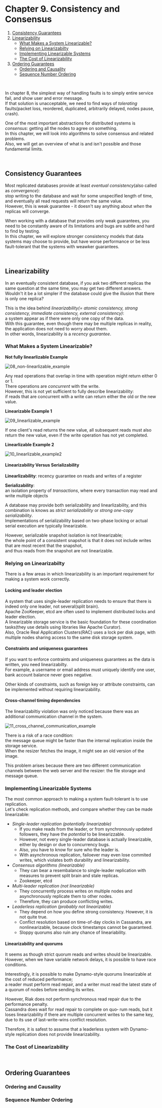 # Chapter 9. Consistency and Consensus

1. [Consistency Guarantees](#Consistency-Guarantees)
2. [Linearizability](#Linearizability)
    - [What Makes a System Linearizable?](#What-Makes-a-System-Linearizable?)
    - [Relying on Linearizabilty](#Relying-on-Linearizabilty)
    - [Implementing Linearizable Systems](#Implementing-Linearizable-Systems)
    - [The Cost of Linearizability](#The-Cost-of-Linearizability)
3. [Ordering Guarantees](#Ordering-Guarantees)
    - [Ordering and Causality](#Ordering-and-Causality)
    - [Sequence Number Ordering](#Sequence-Number-Ordering)

<br/>

In chapter 8, the simplest way of handling faults is to simply entire service fail, and show user and error message.  
If that solution is unacceptable, we need to find ways of _tolerating_ faults(packet loss, reordered, duplicated, arbitrarily delayed, nodes pause, crash).  

One of the most important abstractions for distributed systems is _consensus_: getting all the nodes to agree on something.  
In this chapter, we will look into algorithms to solve consensus and related problems.  
Also, we will get an overview of what is and isn't possible and those fundamental limits.  

<br/>

## Consistency Guarantees

Most replicated databases provide at least _eventual consistency_(also called as _convergence_):  
stop writing to the database and wait for some unspecified length of time, and eventually all read requests will return the same value.  
However, this is weak guarantee - it doesn't say anything about _when_ the replicas will converge.  

When working with a database that provides only weak guarantees, you need to be constantly aware of its limitations and bugs are subtle and hard to find by testing.  
In this chapter, we will explore stronger consistency models that data systems may choose to provide, but have worse performance or be less fault-tolerant that the systems with weawker guarantees.

<br/>

## Linearizability

In an eventually consistent database, if you ask two different replicas the same question at the same time, you may get two different answers.  
Wouldn't it be a lot simpler if the database could give the illusion that there is only one replica?

This is the idea behind _linearizability(= atomic consistency, strong consistency, immediate consistency, external consistency)_:  
a system appear as if there were only one copy of the data.  
With this guarantee, even though there may be multiple replicas in reality, the application does not need to worry about them.  
In other words, linearizability is a _recency guarantee_.  

### What Makes a System Linearizable?

**Not fully linearlizable Example**

![08_non-linearlizable_example](../resources/part2/08_non-linearlizable_example.png)

Any read operations that overlap in time with operation might return either 0 or 1.  
There operations are _concurrent_ with the write.  
However, this is not yet sufficient to fully describe linearizability:  
if reads that are concurrent with a write can return either the old or the new value.  

**Linearizable Example 1**

![09_linearlizable_example](../resources/part2/09_linearlizable_example.png)

If one client's read returns the new value, all subsequent reads must also return the new value, even if the write operation has not yet completed.  

**Linearlizable Example 2**

![10_linearlizable_example2](../resources/part2/10_linearlizable_example2.png)

#### Linearizability Versus Serializability

**Linearlizability**: 
recency guarantee on reads and writes of a register

**Serializability**:  
an isolation property of _transactions_, where every transaction may read and write multiple objects

A database may provide both serializability and linearlizability, and this combination is knows as _strict serializability_ or _strong one-copy serializability_.  
Implementations of serializability based on two-phase locking or actual serial execution are typically linearizable.  

However, serializable snapshot isolation is not linearizable;  
the whole point of a consistent snapshot is that it does not include writes that are most recent that the snapshot,  
and thus reads from the snapshot are not linearizable.  

### Relying on Linearizabilty

There is a few areas in which linearizability is an important requirement for making a system work correctly.  

#### Locking and leader election

A system that uses single-leader replication needs to ensure that there is indeed only one leader, not several(split brain).  
Apache ZooKeeper, etcd are often used to implement distributed locks and leader election.  
A linearizable storage service is the basic foundation for these coordination tasks(they use details using libraries like Apache Curator).  
Also, Oracle Real Application Clusters(RAC) uses a lock per disk page, with multiple nodes sharing access to the same disk storage system.

#### Constraints and uniqueness guarantees

If you want to enforce contraints and uniqueness guarantees as the data is written, you need linearizabilty.  
For example, a username or email address must uniquely identify one user, bank account balance never goes negative.  

Other kinds of constraints, such as foreign key or attribute constraints, can be implemented without requiring linearizability.  

#### Cross-channel timing dependencies

The linearizabiltiy violation was only noticed because there was an additional communication channel in the system.  

![11_cross_channel_communication_example](../resources/part2/11_cross_channel_communication_example.png)

There is a risk of a race condition:  
the message queue might be faster than the internal replication inside the storage service.  
When the resizer fetches the image, it might see an old version of the image.  

This problem arises because there are two different communication channels between the web server and the resizer: the file storage and message queue.

### Implementing Linearizable Systems

The most common approach to making a system fault-tolerant is to use replication.  
Let's check replication methods, and compare whether they can be made linearizable:  

- _Single-leader replication (potentially linearizable)_
  - If you make reads from the leader, or from synchronously updated followers, they have the _potential_ to be linearizzable.  
  - However, not every single-leader database is actually linearizable, either by design or due to concurrency bugs.
  - Also, you have to know for sure who the leader is.
  - With asynchronous replication, failoever may even lose commited writes, which violates both durability and linearizability.  
- _Consensus algorithms (linearizable)_
  - They can bear a resembalance to single-leader replication with measures to prevent split brain and stale replicas.
  - Zookeeper, etcd
- _Multi-leader replication (not linearizable)_
  - They concurrently process writes on multiple nodes and asynchronously replicate them to other nodes.
  - Therefore, they can produce conflicting writes.  
- _Leaderless replication (probably not linearizable)_  
  - They depend on how you define strong consistency. However, it is not quite true.
  - Conflict resolution based on time-of-day clocks in Cassandra, are nonlinearizable, because clock timestamps cannot be guaranteed.
  - Sloppy quorums also ruin any chance of lineariability.

#### Linearizability and quorums

It seems as though strict quorum reads and writes should be linearizable.  
However, when we have variable network delays, it is possible to have race conditions.  

Interestingly, it is possible to make Dynamo-style quorums linearizable at the cost of reduced performance;  
a reader must perform read repair, and a writer must read the latest state of a quorum of nodes before sending its writes.  

However, Riak does not perform synchronous read repair due to the performance penalty.  
Cassandra does wait for read repair to complete on quo‐ rum reads, 
but it loses linearizability if there are multiple concurrent writes to the same key, 
due to its use of last-write-wins conflict resolution.

Therefore, it is safest to assume that a leaderless system with Dynamo-style replication does not provide linearizability.  

### The Cost of Linearizability

<br/>

## Ordering Guarantees

### Ordering and Causality

### Sequence Number Ordering